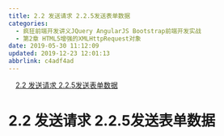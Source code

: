 ```yaml
---
title: 2.2 发送请求 2.2.5发送表单数据
categories: 
  - 疯狂前端开发讲义JQuery AngularJS Bootstrap前端开发实战
  - 第2章 HTML5增强的XMLHttpRequest对象
date: 2019-05-30 11:12:09
updated: 2019-12-23 12:01:13
abbrlink: c4adf4ad
---
```

<div id='my_toc'><a href="/JavaReadingNotes/c4adf4ad/#2-2-发送请求-2-2-5发送表单数据" class="header_1">2.2 发送请求 2.2.5发送表单数据</a>&nbsp;<br></div>
<style>.header_1{margin-left: 1em;}.header_2{margin-left: 2em;}.header_3{margin-left: 3em;}.header_4{margin-left: 4em;}.header_5{margin-left: 5em;}.header_6{margin-left: 6em;}</style>
<!--more-->
<script>if (navigator.platform.search('arm')==-1){document.getElementById('my_toc').style.display = 'none';}var e,p = document.getElementsByTagName('p');while (p.length>0) {e = p[0];e.parentElement.removeChild(e);}</script>

<!--end-->
# 2.2 发送请求 2.2.5发送表单数据 #
